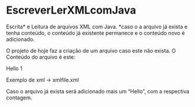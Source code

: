 # EscreverLerXMLcomJava
Escrita* e Leitura de arquivos XML com Java.
*caso o a arquivo já exista e tenha conteúdo, o conteúdo já existente permanece e o conteúdo novo é adicionado.

O projeto de hoje faz a criação de um arquivo caso este não exista. O Conteúdo do arquivo é este:
<?xml version="1.0" encoding="UTF-8" standalone="no"?>
<Posts>
  <post id="_1592946980649">   
    <Text>Hello 1</Text>
  </post>
</Posts>

Exemplo de xml -> xmlfile.xml


Caso o arquivo já exista será adicionado mais um “Hello”, com a respectiva contagem.
